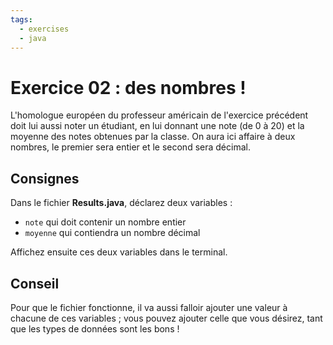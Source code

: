 ```yaml
---
tags:
  - exercises
  - java
---
```


# Exercice 02 : des nombres !

L'homologue européen du professeur américain de l'exercice précédent doit lui aussi noter un étudiant, en lui donnant une note (de 0 à 20) et la moyenne des notes obtenues par la classe. On aura ici affaire à deux nombres, le premier sera entier et le second sera décimal.

## Consignes

Dans le fichier **Results.java**, déclarez deux variables :

- `note` qui doit contenir un nombre entier
- `moyenne` qui contiendra un nombre décimal

Affichez ensuite ces deux variables dans le terminal.

## Conseil

Pour que le fichier fonctionne, il va aussi falloir ajouter une valeur à chacune de ces variables ; vous pouvez ajouter celle que vous désirez, tant que les types de données sont les bons !
